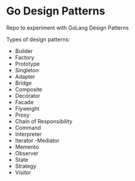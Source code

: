 # Go Design Patterns
Repo to experiment with GoLang Design Patterns

Types of design patterns:

- Builder
- Factory
- Prototype
- Singleton
- Adapter
- Bridge
- Composite
- Decorator
- Facade
- Flyweight
- Proxy
- Chain of Responsibility
- Command
- Interpreter
- Iterator
 -Mediator
- Memento
- Observer
- State
- Strategy
- Visitor
